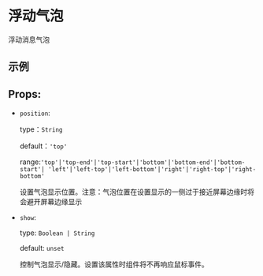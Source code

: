 <script setup>
import componentDemo from './DemoBubble.vue'
</script>

# 浮动气泡

浮动消息气泡

## 示例

<preview-demo-code comp-name="Bubble" demo-name="DemoBubble">
  <component-demo />
</preview-demo-code>

## Props:

- `position`:

  type：`String`

  default：`'top'`

  range:`'top'|'top-end'|'top-start'|'bottom'|'bottom-end'|'bottom-start'|
'left'|'left-top'|'left-bottom'|'right'|'right-top'|'right-bottom'`

  设置气泡显示位置。注意：气泡位置在设置显示的一侧过于接近屏幕边缘时将会避开屏幕边缘显示

- `show`:

  type: `Boolean | String`

  default: `unset`

  控制气泡显示/隐藏。设置该属性时组件将不再响应鼠标事件。
